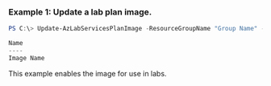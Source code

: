 ### Example 1: Update a lab plan image.
```powershell
PS C:\> Update-AzLabServicesPlanImage -ResourceGroupName "Group Name" -LabPlanName "LabPlan Name" -Name "Image Name" -EnabledState "Enabled"

Name
----
Image Name
```

This example enables the image for use in labs.
